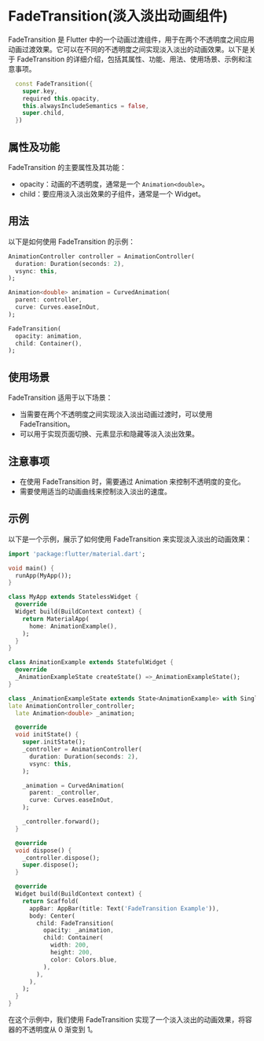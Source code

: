 # FadeTransition(淡入淡出动画组件)

FadeTransition 是 Flutter 中的一个动画过渡组件，用于在两个不透明度之间应用动画过渡效果。它可以在不同的不透明度之间实现淡入淡出的动画效果。以下是关于 FadeTransition 的详细介绍，包括其属性、功能、用法、使用场景、示例和注意事项。

```dart
  const FadeTransition({
    super.key,
    required this.opacity,
    this.alwaysIncludeSemantics = false,
    super.child,
  }) 
```

## 属性及功能

FadeTransition 的主要属性及其功能：

- opacity：动画的不透明度，通常是一个 `Animation<double>`。
- child：要应用淡入淡出效果的子组件，通常是一个 Widget。

## 用法

以下是如何使用 FadeTransition 的示例：

```dart
AnimationController controller = AnimationController(
  duration: Duration(seconds: 2),
  vsync: this,
);

Animation<double> animation = CurvedAnimation(
  parent: controller,
  curve: Curves.easeInOut,
);

FadeTransition(
  opacity: animation,
  child: Container(),
);
```

## 使用场景

FadeTransition 适用于以下场景：

- 当需要在两个不透明度之间实现淡入淡出动画过渡时，可以使用 FadeTransition。
- 可以用于实现页面切换、元素显示和隐藏等淡入淡出效果。

## 注意事项

- 在使用 FadeTransition 时，需要通过 Animation 来控制不透明度的变化。
- 需要使用适当的动画曲线来控制淡入淡出的速度。

## 示例

以下是一个示例，展示了如何使用 FadeTransition 来实现淡入淡出的动画效果：

```dart
import 'package:flutter/material.dart';

void main() {
  runApp(MyApp());
}

class MyApp extends StatelessWidget {
  @override
  Widget build(BuildContext context) {
    return MaterialApp(
      home: AnimationExample(),
    );
  }
}

class AnimationExample extends StatefulWidget {
  @override
  _AnimationExampleState createState() =>_AnimationExampleState();
}

class _AnimationExampleState extends State<AnimationExample> with SingleTickerProviderStateMixin {
late AnimationController_controller;
  late Animation<double> _animation;

  @override
  void initState() {
    super.initState();
    _controller = AnimationController(
      duration: Duration(seconds: 2),
      vsync: this,
    );

    _animation = CurvedAnimation(
      parent: _controller,
      curve: Curves.easeInOut,
    );

    _controller.forward();
  }

  @override
  void dispose() {
    _controller.dispose();
    super.dispose();
  }

  @override
  Widget build(BuildContext context) {
    return Scaffold(
      appBar: AppBar(title: Text('FadeTransition Example')),
      body: Center(
        child: FadeTransition(
          opacity: _animation,
          child: Container(
            width: 200,
            height: 200,
            color: Colors.blue,
          ),
        ),
      ),
    );
  }
}
```

在这个示例中，我们使用 FadeTransition 实现了一个淡入淡出的动画效果，将容器的不透明度从 0 渐变到 1。

